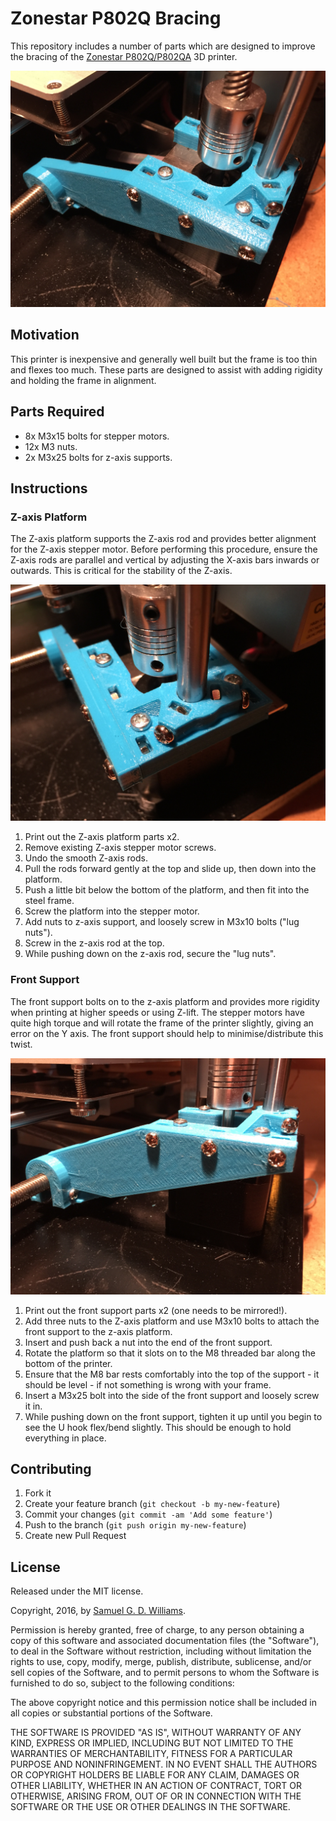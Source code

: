 # Zonestar P802Q Bracing

This repository includes a number of parts which are designed to improve the bracing of the [Zonestar P802Q/P802QA](http://www.aliexpress.com/item/full-Metal-Reprap-Prusa-i3-3d-Printer-DIY-kit-Stainless-Steel-Easy-Installation-2-Roll-Filament/32586716087.html?spm=2114.40010308.4.2.iW3265) 3D printer.

![Z-axis Platform](photos/IMG_7209.jpg)

## Motivation

This printer is inexpensive and generally well built but the frame is too thin and flexes too much. These parts are designed to assist with adding rigidity and holding the frame in alignment.

## Parts Required

- 8x M3x15 bolts for stepper motors.
- 12x M3 nuts.
- 2x M3x25 bolts for z-axis supports.

## Instructions

### Z-axis Platform

The Z-axis platform supports the Z-axis rod and provides better alignment for the Z-axis stepper motor. Before performing this procedure, ensure the Z-axis rods are parallel and vertical by adjusting the X-axis bars inwards or outwards. This is critical for the stability of the Z-axis.

![Z-axis Platform](photos/IMG_7211.jpg)

1. Print out the Z-axis platform parts x2.
2. Remove existing Z-axis stepper motor screws.
3. Undo the smooth Z-axis rods.
4. Pull the rods forward gently at the top and slide up, then down into the platform.
5. Push a little bit below the bottom of the platform, and then fit into the steel frame.
6. Screw the platform into the stepper motor.
7. Add nuts to z-axis support, and loosely screw in M3x10 bolts ("lug nuts").
8. Screw in the z-axis rod at the top.
9. While pushing down on the z-axis rod, secure the "lug nuts".

### Front Support

The front support bolts on to the z-axis platform and provides more rigidity when printing at higher speeds or using Z-lift. The stepper motors have quite high torque and will rotate the frame of the printer slightly, giving an error on the Y axis. The front support should help to minimise/distribute this twist.

![Front Support](photos/IMG_7210.jpg)

1. Print out the front support parts x2 (one needs to be mirrored!).
2. Add three nuts to the Z-axis platform and use M3x10 bolts to attach the front support to the z-axis platform.
3. Insert and push back a nut into the end of the front support.
4. Rotate the platform so that it slots on to the M8 threaded bar along the bottom of the printer.
5. Ensure that the M8 bar rests comfortably into the top of the support - it should be level - if not something is wrong with your frame.
6. Insert a M3x25 bolt into the side of the front support and loosely screw it in.
7. While pushing down on the front support, tighten it up until you begin to see the U hook flex/bend slightly. This should be enough to hold everything in place.

## Contributing

1. Fork it
2. Create your feature branch (`git checkout -b my-new-feature`)
3. Commit your changes (`git commit -am 'Add some feature'`)
4. Push to the branch (`git push origin my-new-feature`)
5. Create new Pull Request

## License

Released under the MIT license.

Copyright, 2016, by [Samuel G. D. Williams](http://www.codeotaku.com/samuel-williams).

Permission is hereby granted, free of charge, to any person obtaining a copy of this software and associated documentation files (the "Software"), to deal in the Software without restriction, including without limitation the rights to use, copy, modify, merge, publish, distribute, sublicense, and/or sell copies of the Software, and to permit persons to whom the Software is furnished to do so, subject to the following conditions:

The above copyright notice and this permission notice shall be included in all copies or substantial portions of the Software.

THE SOFTWARE IS PROVIDED "AS IS", WITHOUT WARRANTY OF ANY KIND, EXPRESS OR IMPLIED, INCLUDING BUT NOT LIMITED TO THE WARRANTIES OF MERCHANTABILITY, FITNESS FOR A PARTICULAR PURPOSE AND NONINFRINGEMENT. IN NO EVENT SHALL THE AUTHORS OR COPYRIGHT HOLDERS BE LIABLE FOR ANY CLAIM, DAMAGES OR OTHER LIABILITY, WHETHER IN AN ACTION OF CONTRACT, TORT OR OTHERWISE, ARISING FROM, OUT OF OR IN CONNECTION WITH THE SOFTWARE OR THE USE OR OTHER DEALINGS IN THE SOFTWARE.